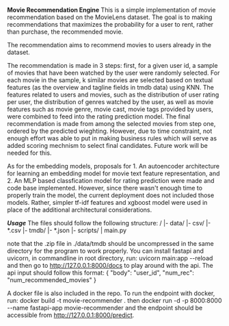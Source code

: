 **Movie Recommendation Engine**
This is a simple implementation of movie recommendation based on the MovieLens dataset. The goal is to making recommendations that maximizes the probability for a user to rent, rather than purchase, the recommended movie.

The recommendation aims to recommend movies to users already in the dataset.

The recommendation is made in 3 steps: first, for a given user id, a sample of movies that have been watched by the user were randomly selected. For each movie in the sample, k similar movies are selected based on textual features (as the overview and tagline fields in tmdb data) using KNN. The features related to users and movies, such as the distribution of user rating per user, the distribution of genres watched by the user, as well as movie features such as movie genre, movie cast, movie tags provided by users, were combined to feed into the rating prediction model. The final recommendation is made from among the selected movies from step one, ordered by the predicted wieghting. However, due to time constraint, not enough effort was able to put in making business rules which will serve as added scoring mechnism to select final candidates. Future work will be needed for this.

As for the embedding models, proposals for 1. An autoencoder architecture for learning an embedding model for movie text feature representation, and 2. An MLP based classfication model for rating prediction were made and code base implemented. However, since there wasn't enough time to properly train the model, the current deployment does not included those models. Rather, simpler tf-idf features and xgboost model were used in place of the additional architectural considerations.

***Usage***
The files should follow the following structure:
/
|- data/
     |- csv/
         |- *.csv
     |- tmdb/
         |- *.json
 |- scripts/
 |
 main.py

 note that the .zip file in ./data/tmdb should be uncompressed in the same directory for the program to work properly. You can install fastapi and uvicorn, in commandline in root directory, run: uvicorn main:app --reload and then go to http://127.0.0.1:8000/docs to play around with the api. The api input should follow this format:
 {
 "body": "user_id",
 "num_rec": "num_recommended_movies"
 }

 A docker file is also included in the repo. To run the endpoint with docker, run: docker build -t movie-recommender .   then docker run -d -p 8000:8000 --name fastapi-app movie-recommender and the endpoint should be accessible from http://127.0.0.1:8000/predict.
